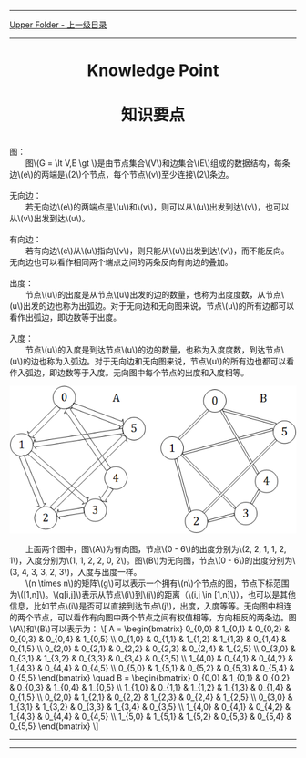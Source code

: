 <script type="text/javascript" async src="//cdn.bootcss.com/mathjax/2.7.0/MathJax.js?config=TeX-AMS-MML_HTMLorMML"></script>
<script type="text/javascript" async src="https://cdnjs.cloudflare.com/ajax/libs/mathjax/2.7.1/MathJax.js?config=TeX-MML-AM_CHTML"></script>


--------
[Upper Folder - 上一级目录](../)


--------

<div>
<h1 align="center">Knowledge Point</h1>
<h1 align="center">知识要点</h1>
<br>
图： <br>
&emsp;&emsp;图\(G = \lt V,E \gt \)是由节点集合\(V\)和边集合\(E\)组成的数据结构，每条边\(e\)的两端是\(2\)个节点，每个节点\(v\)至少连接\(2\)条边。 <br>
<br>
无向边： <br>
&emsp;&emsp;若无向边\(e\)的两端点是\(u\)和\(v\)，则可以从\(u\)出发到达\(v\)，也可以从\(v\)出发到达\(u\)。 <br>
<br>
有向边： <br>
&emsp;&emsp;若有向边\(e\)从\(u\)指向\(v\)，则只能从\(u\)出发到达\(v\)，而不能反向。无向边也可以看作相同两个端点之间的两条反向有向边的叠加。 <br>
<br>
出度： <br>
&emsp;&emsp;节点\(u\)的出度是从节点\(u\)出发的边的数量，也称为出度度数，从节点\(u\)出发的边也称为出弧边。对于无向边和无向图来说，节点\(u\)的所有边都可以看作出弧边，即边数等于出度。 <br>
<br>
入度： <br>
&emsp;&emsp;节点\(u\)的入度是到达节点\(u\)的边的数量，也称为入度度数，到达节点\(u\)的边也称为入弧边。对于无向边和无向图来说，节点\(u\)的所有边也都可以看作入弧边，即边数等于入度。无向图中每个节点的出度和入度相等。 <br>
<p align="center"><img src="../res/KnowledgePoint1.png" /></p>
&emsp;&emsp;上面两个图中，图\(A\)为有向图，节点\(0 - 6\)的出度分别为\(2, 2, 1, 1, 2, 1\)，入度分别为\(1, 1, 2, 2, 0, 2\)。图\(B\)为无向图，节点\(0 - 6\)的出度分别为\(3, 4, 3, 3, 2, 3\)，入度与出度一样。 <br>
&emsp;&emsp;\(n \times n\)的矩阵\(g\)可以表示一个拥有\(n\)个节点的图，节点下标范围为\([1,n]\)。\(g[i,j]\)表示从节点\(i\)到\(j\)的距离（\(i,j \in [1,n]\)），也可以是其他信息，比如节点\(i\)是否可以直接到达节点\(j\)，出度，入度等等。无向图中相连的两个节点，可以看作有向图中两个节点之间有权值相等，方向相反的两条边。图\(A\)和\(B\)可以表示为：
\[
A =
\begin{bmatrix}
0_{0,0} & 1_{0,1} & 0_{0,2} & 0_{0,3} & 0_{0,4} & 1_{0,5} \\
0_{1,0} & 0_{1,1} & 1_{1,2} & 1_{1,3} & 0_{1,4} & 0_{1,5} \\
0_{2,0} & 0_{2,1} & 0_{2,2} & 0_{2,3} & 0_{2,4} & 1_{2,5} \\
0_{3,0} & 0_{3,1} & 1_{3,2} & 0_{3,3} & 0_{3,4} & 0_{3,5} \\
1_{4,0} & 0_{4,1} & 0_{4,2} & 1_{4,3} & 0_{4,4} & 0_{4,5} \\
0_{5,0} & 1_{5,1} & 0_{5,2} & 0_{5,3} & 0_{5,4} & 0_{5,5}
\end{bmatrix}
\quad
B =
\begin{bmatrix}
0_{0,0} & 1_{0,1} & 0_{0,2} & 0_{0,3} & 1_{0,4} & 1_{0,5} \\
1_{1,0} & 0_{1,1} & 1_{1,2} & 1_{1,3} & 0_{1,4} & 0_{1,5} \\
0_{2,0} & 1_{2,1} & 0_{2,2} & 1_{2,3} & 0_{2,4} & 1_{2,5} \\
0_{3,0} & 1_{3,1} & 1_{3,2} & 0_{3,3} & 1_{3,4} & 0_{3,5} \\
1_{4,0} & 0_{4,1} & 0_{4,2} & 1_{4,3} & 0_{4,4} & 0_{4,5} \\
1_{5,0} & 1_{5,1} & 1_{5,2} & 0_{5,3} & 0_{5,4} & 0_{5,5}
\end{bmatrix}
\]
</div>


--------
--------
